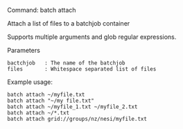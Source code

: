 Command: batch attach <batchjob> <files>

Attach a list of files to a batchjob container

Supports multiple arguments and glob regular expressions.

Parameters

    bactchjob   : The name of the batchjob
    files       : Whitespace separated list of files

Example usage:

    batch attach ~/myfile.txt
    batch attach "~/my file.txt"
    batch attach ~/myfile_1.txt ~/myfile_2.txt
    batch attach ~/*.txt
    batch attach grid://groups/nz/nesi/myfile.txt
 
